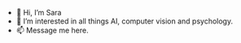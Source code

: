 - 👋 Hi, I’m Sara
- 👀 I’m interested in all things AI, computer vision and psychology.
- 📫 Message me here.

<!---
ttl623/ttl623 is a ✨ special ✨ repository because its `README.md` (this file) appears on your GitHub profile.
You can click the Preview link to take a look at your changes.
--->
